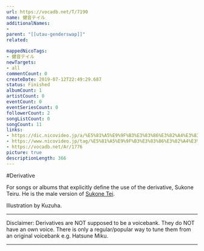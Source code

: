 ```yaml
---
url: https://vocadb.net/T/7190
name: 健音テイル
additionalNames: 
- 
parent: "[[utau-genderswap]]"
related:

mappedNicoTags:
- 健音テイル
newTargets:
- all
commentCount: 0
createDate: 2019-07-12T22:49:29.687
status: Finished
albumCount: 1
artistCount: 0
eventCount: 0
eventSeriesCount: 0
followerCount: 2
songListCount: 0
songCount: 11
links: 
- https://dic.nicovideo.jp/a/%E5%81%A5%E9%9F%B3%E3%83%86%E3%82%A4%E3%83%AB
- https://www.nicovideo.jp/tag/%E5%81%A5%E9%9F%B3%E3%83%86%E3%82%A4%E3%83%AB
- https://vocadb.net/Ar/1776
picture: true
descriptionLength: 366
---
```


#Derivative

For songs or albums that explicitly define the use of the derivative, Sukone Teiru. He is the male version of [Sukone Tei](https://vocadb.net/Ar/1776).

Illustration by Kuzuha.
___
Disclaimer:
Derivatives are NOT supposed to be a voicebank. They do NOT have an own voice. There is only a regular/popular way to tune them from an original voicebank e.g. Hatsune Miku.

---

